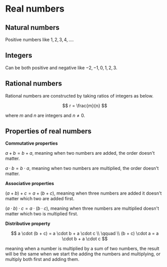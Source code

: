# Real numbers

## Natural numbers

Positive numbers like $1, 2, 3, 4,...$.

## Integers

Can be both positive and negative like $-2, -1, 0, 1, 2, 3$.

## Rational numbers

Rational numbers are constructed by taking ratios of integers as below.

$$
r = \frac{m}{n}
$$

where $m$ and $n$ are integers and $n \neq 0$.

## Properties of real numbers

**Commutative properties**

$a + b = b + a$, meaning when two numbers are added, the order doesn't matter.

$a \cdot b = b \cdot a$, meaning when two numbers are multiplied, the order
doesn't matter.

**Associative properties**

$(a + b) + c = a + (b + c)$, meaning when three numbers are added it doesn't
matter which two are added first.

$(a \cdot b) \cdot c = a \cdot (b \cdot c)$, meaning when three numbers are
multiplied doesn't matter which two is multiplied first.

**Distributive property**

$$
a \cdot (b + c) = a \cdot b + a \cdot c \\
\qquad \\
(b + c) \cdot a = a \cdot b + a \cdot c
$$

meaning when a number is multiplied by a sum of two numbers, the result will be
the same when we start the adding the numbers and multiplying, or multiply both
first and adding them.
